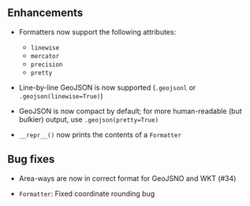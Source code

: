 ## Enhancements

- Formatters now support the following attributes:
 
	- `linewise`
	- `mercator`
	- `precision`
	- `pretty` 

- Line-by-line GeoJSON is now supported (`.geojsonl` or `.geojson(linewise=True)`)

- GeoJSON is now compact by default; for more human-readable (but bulkier) output,
  use `.geojson(pretty=True)` 

- `__repr__()` now prints the contents of a `Formatter`

## Bug fixes

- Area-ways are now in correct format for GeoJSNO and WKT (#34)

- `Formatter`: Fixed coordinate rounding bug
